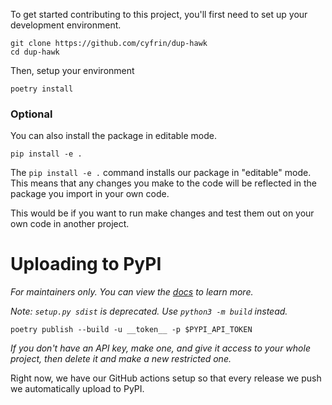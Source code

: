 To get started contributing to this project, you'll first need to set up your development environment.

```
git clone https://github.com/cyfrin/dup-hawk
cd dup-hawk
```

Then, setup your environment
```
poetry install
```

### Optional

You can also install the package in editable mode.

```
pip install -e .
```

The `pip install -e .` command installs our package in "editable" mode. This means that any changes you make to the code will be reflected in the package you import in your own code.

This would be if you want to run make changes and test them out on your own code in another project. 


# Uploading to PyPI 

_For maintainers only. You can view the [docs](https://packaging.python.org/en/latest/tutorials/packaging-projects/#generating-distribution-archives) to learn more._ 

_Note: `setup.py sdist` is deprecated. Use `python3 -m build` instead._

```
poetry publish --build -u __token__ -p $PYPI_API_TOKEN
```

*If you don't have an API key, make one, and give it access to your whole project, then delete it and make a new restricted one.*

Right now, we have our GitHub actions setup so that every release we push we automatically upload to PyPI.
